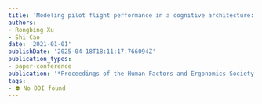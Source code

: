 ```yaml
---
title: 'Modeling pilot flight performance in a cognitive architecture: Model demonstration'
authors:
- Rongbing Xu
- Shi Cao
date: '2021-01-01'
publishDate: '2025-04-18T18:11:17.766094Z'
publication_types:
- paper-conference
publication: '*Proceedings of the Human Factors and Ergonomics Society Annual Meeting*'
tags:
- ⛔ No DOI found
---
```

